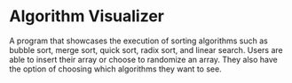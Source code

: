 # Algorithm Visualizer 
A program that showcases the execution of sorting algorithms such as bubble sort, merge sort, quick sort, radix sort, and linear search. Users are able to insert their array or choose to randomize an array. They also have the option of choosing which algorithms they want to see. 
